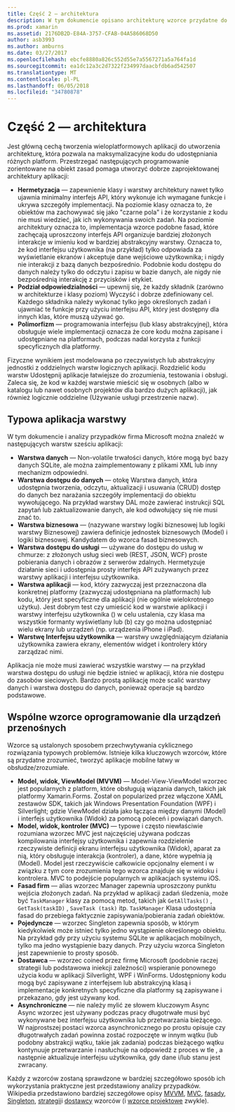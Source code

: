 ```yaml
---
title: Część 2 — architektura
description: W tym dokumencie opisano architekturę wzorce przydatne do tworzenia aplikacji dla wielu platform. Zawarto informacje Typowa aplikacja warstwy (Warstwa danych, Warstwa dostępu do danych itp.) i typowe wzorce oprogramowanie dla urządzeń przenośnych (MVVM, MVC, itp.)
ms.prod: xamarin
ms.assetid: 2176DB2D-E84A-3757-CFAB-04A586068D50
author: asb3993
ms.author: amburns
ms.date: 03/27/2017
ms.openlocfilehash: ebcfe8880a826c552d55e7a5567271a5a764fa1d
ms.sourcegitcommit: ea1dc12a3c2d7322f234997daacbfdb6ad542507
ms.translationtype: MT
ms.contentlocale: pl-PL
ms.lasthandoff: 06/05/2018
ms.locfileid: "34780878"
---
```

# <a name="part-2---architecture"></a>Część 2 — architektura

Jest główną cechą tworzenia wieloplatformowych aplikacji do utworzenia architekturę, która pozwala na maksymalizacyjne kodu do udostępniania różnych platform. Przestrzegać następujących programowanie zorientowane na obiekt zasad pomaga utworzyć dobrze zaprojektowanej architektury aplikacji:

-   **Hermetyzacja** — zapewnienie klasy i warstwy architektury nawet tylko ujawnia minimalny interfejs API, który wykonuje ich wymagane funkcje i ukrywa szczegóły implementacji. Na poziomie klasy oznacza to, że obiektów ma zachowywać się jako "czarne pola" i że korzystanie z kodu nie musi wiedzieć, jak ich wykonywania swoich zadań. Na poziomie architektury oznacza to, implementacja wzorce podobne fasad, które zachęcają uproszczony interfejs API organizuje bardziej złożonych interakcje w imieniu kod w bardziej abstrakcyjny warstwy. Oznacza to, że kod interfejsu użytkownika (na przykład) tylko odpowiada za wyświetlanie ekranów i akceptuje dane wejściowe użytkownika; i nigdy nie interakcji z bazą danych bezpośrednio. Podobnie kodu dostępu do danych należy tylko do odczytu i zapisu w bazie danych, ale nigdy nie bezpośrednią interakcję z przycisków i etykiet.
-   **Podział odpowiedzialności** — upewnij się, że każdy składnik (zarówno w architekturze i klasy poziom) Wyczyść i dobrze zdefiniowany cel. Każdego składnika należy wykonać tylko jego określonych zadań i ujawniać te funkcje przy użyciu interfejsu API, który jest dostępny dla innych klas, które muszą używać go.
-   **Polimorfizm** — programowania interfejsu (lub klasy abstrakcyjnej), która obsługuje wiele implementacji oznacza że core kodu można zapisane i udostępniane na platformach, podczas nadal korzysta z funkcji specyficznych dla platformy.


Fizyczne wynikiem jest modelowana po rzeczywistych lub abstrakcyjny jednostki z oddzielnych warstw logicznych aplikacji. Rozdzielić kodu warstw Udostępnij aplikacje łatwiejsze do zrozumienia, testowania i obsługi. Zaleca się, że kod w każdej warstwie mieścić się w osobnych (albo w katalogu lub nawet osobnych projektów dla bardzo dużych aplikacji), jak również logicznie oddzielne (Używanie usługi przestrzenie nazw).

 <a name="Typical_Application_Layers" />


## <a name="typical-application-layers"></a>Typowa aplikacja warstwy

W tym dokumencie i analizy przypadków firma Microsoft można znaleźć w następujących warstw sześciu aplikacji:

-   **Warstwa danych** — Non-volatile trwałości danych, które mogą być bazy danych SQLite, ale można zaimplementowany z plikami XML lub inny mechanizm odpowiedni.
-   **Warstwa dostępu do danych** — otokę Warstwa danych, która udostępnia tworzenia, odczytu, aktualizacji i usuwania (CRUD) dostęp do danych bez narażania szczegóły implementacji do obiektu wywołującego. Na przykład warstwy DAL może zawierać instrukcji SQL zapytań lub zaktualizowanie danych, ale kod odwołujący się nie musi znać to.
-   **Warstwa biznesowa** — (nazywane warstwy logiki biznesowej lub logiki warstwy Biznesowej) zawiera definicje jednostek biznesowych (Model) i logiki biznesowej. Kandydatem do wzorca fasad biznesowych.
-   **Warstwa dostępu do usługi** — używane do dostępu do usług w chmurze: z złożonych usług sieci web (REST, JSON, WCF) proste pobierania danych i obrazów z serwerów zdalnych. Hermetyzuje działanie sieci i udostępnia prosty interfejs API zużywanych przez warstwy aplikacji i interfejsu użytkownika.
-   **Warstwa aplikacji** — kod, który zazwyczaj jest przeznaczona dla konkretnej platformy (zazwyczaj udostępniana na platformach) lub kodu, który jest specyficzne dla aplikacji (nie ogólnie wielokrotnego użytku). Jest dobrym test czy umieścić kod w warstwie aplikacji i warstwy interfejsu użytkownika () w celu ustalenia, czy klasa ma wszystkie formanty wyświetlany lub (b) czy go można udostępniać wielu ekrany lub urządzeń (np. urządzenia iPhone i iPad).
-   **Warstwę Interfejsu użytkownika** — warstwy uwzględniającym działania użytkownika zawiera ekrany, elementów widget i kontrolery który zarządzać nimi.


Aplikacja nie może musi zawierać wszystkie warstwy — na przykład warstwa dostępu do usługi nie będzie istnieć w aplikacji, która nie dostępu do zasobów sieciowych. Bardzo prostą aplikację może scalić warstwy danych i warstwa dostępu do danych, ponieważ operacje są bardzo podstawowe.

 <a name="Common_Mobile_Software_Patterns" />


## <a name="common-mobile-software-patterns"></a>Wspólne wzorce oprogramowanie dla urządzeń przenośnych

Wzorce są ustalonych sposobem przechwytywania cyklicznego rozwiązania typowych problemów. Istnieje kilka kluczowych wzorców, które są przydatne zrozumieć, tworzyć aplikacje mobilne łatwy w obsłudze/zrozumiałe.

-   **Model, widok, ViewModel (MVVM)** — Model-View-ViewModel wzorzec jest popularnych z platform, które obsługują wiązania danych, takich jak platformy Xamarin.Forms. Został on popularized przez włączone XAML zestawów SDK, takich jak Windows Presentation Foundation (WPF) i Silverlight; gdzie ViewModel działa jako łącząca między danymi (Model) i interfejs użytkownika (Widok) za pomocą poleceń i powiązań danych.
-   **Model, widok, kontroler (MVC)** — typowe i często niewłaściwie rozumiana wzorzec MVC jest najczęściej używana podczas kompilowania interfejsy użytkownika i zapewnia rozdzielenie rzeczywiste definicji ekranu interfejsu użytkownika (Widok), aparat za nią, który obsługuje interakcja (kontroler), a dane, które wypełnia ją (Model). Model jest rzeczywiście całkowicie opcjonalny element i w związku z tym core zrozumienia tego wzorca znajduje się w widoku i kontrolera. MVC to podejście popularnych w aplikacjach systemu iOS.
-   **Fasad firm** — alias wzorzec Manager zapewnia uproszczony punktu wejścia złożonych zadań. Na przykład w aplikacji zadań śledzenia, może być `TaskManager` klasy za pomocą metod, takich jak `GetAllTasks()` , `GetTask(taskID)` , `SaveTask (task)` itp. `TaskManager` Klasa udostępnia fasad do przebiega faktycznie zapisywania/pobierania zadań obiektów.
-   **Pojedyncze** — wzorzec Singleton zapewnia sposób, w którym kiedykolwiek może istnieć tylko jedno wystąpienie określonego obiektu. Na przykład gdy przy użyciu systemu SQLite w aplikacjach mobilnych, tylko ma jedno wystąpienie bazy danych. Przy użyciu wzorca Singleton jest zapewnienie to prosty sposób.
-   **Dostawca** — wzorzec coined przez firmę Microsoft (podobnie raczej strategii lub podstawowa iniekcji zależności) wspieranie ponownego użycia kodu w aplikacji Silverlight, WPF i WinForms. Udostępniony kodu mogą być zapisywane z interfejsem lub abstrakcyjną klasą i implementacje konkretnych specyficzne dla platformy są zapisywane i przekazano, gdy jest używany kod.
-   **Asynchroniczne** — nie należy mylić ze słowem kluczowym Async Async wzorzec jest używany podczas pracy długotrwałe musi być wykonywane bez interfejsu użytkownika lub przetwarzania bieżącego. W najprostszej postaci wzorca asynchronicznego po prostu opisuje czy długotrwałych zadań powinna zostać rozpoczęte w innym wątku (lub podobny abstrakcji wątku, takie jak zadania) podczas bieżącego wątku kontynuuje przetwarzanie i nasłuchuje na odpowiedź z proces w tle , a następnie aktualizuje interfejsu użytkownika, gdy dane i/lub stanu jest zwracany.


Każdy z wzorców zostaną sprawdzone w bardziej szczegółowo sposób ich wykorzystania praktyczne jest przedstawiony analizy przypadków. Wikipedia przedstawiono bardziej szczegółowe opisy [MVVM](https://en.wikipedia.org/wiki/Model–view–viewmodel), [MVC](https://en.wikipedia.org/wiki/Model–view–controller), [fasady](http://en.wikipedia.org/wiki/Facade_pattern), [Singleton](http://en.wikipedia.org/wiki/Singleton_pattern), [strategii](http://en.wikipedia.org/wiki/Strategy_pattern)i [dostawcy](http://en.wikipedia.org/wiki/Provider_model) wzorców (i [wzorce projektowe](http://en.wikipedia.org/wiki/Design_Patterns) zwykle).
